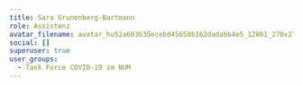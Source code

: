 ```yaml
---
title: Sara Grunenberg-Bartmann
role: Assistenz
avatar_filename: avatar_hu52a603635ecebd45650b162dadabb4e5_12861_270x270_fill_q75_lanczos_center.jpg
social: []
superuser: true
user_groups:
  - Task Force COVID-19 im NUM
---
```

